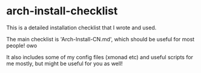 # arch-install-checklist

This is a detailed installation checklist that I wrote and used.

The main checklist is 'Arch-Install-CN.md', which should be useful for most people! owo

It also includes some of my config files (xmonad etc) and useful scripts for me mostly, but might be useful for you as well!
